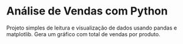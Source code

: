 # Análise de Vendas com Python
Projeto simples de leitura e visualização de dados usando pandas e matplotlib.
Gera um gráfico com total de vendas por produto.
